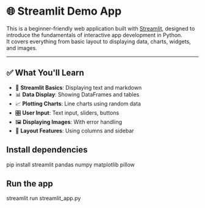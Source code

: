 # 🌐 Streamlit Demo App

This is a beginner-friendly web application built with [Streamlit](https://streamlit.io/), designed to introduce the fundamentals of interactive app development in Python.  
It covers everything from basic layout to displaying data, charts, widgets, and images.

---

## ✅ What You'll Learn

- 📄 **Streamlit Basics**: Displaying text and markdown
- 📊 **Data Display**: Showing DataFrames and tables
- 📈 **Plotting Charts**: Line charts using random data
- 🎛️ **User Input**: Text input, sliders, buttons
- 🖼️ **Displaying Images**: With error handling
- 🧩 **Layout Features**: Using columns and sidebar

## Install dependencies
pip install streamlit pandas numpy matplotlib pillow

## Run the app
streamlit run streamlit_app.py

